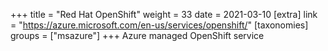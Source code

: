 +++
title = "Red Hat OpenShift"
weight = 33
date = 2021-03-10
[extra]
link = "https://azure.microsoft.com/en-us/services/openshift/"
[taxonomies]
groups = ["msazure"]
+++
Azure managed OpenShift service

